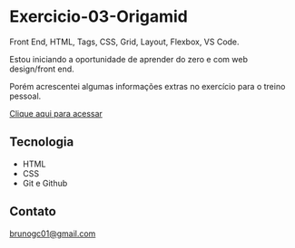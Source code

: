 # Exercicio-03-Origamid 

Front End, HTML, Tags, CSS, Grid, Layout, Flexbox, VS Code.

Estou iniciando a oportunidade de aprender do zero e com web design/front end.

Porém acrescentei algumas informações extras no exercício para o treino pessoal. 

[Clique aqui para acessar](https://brunoconstancio.github.io/Origamid-html-css-posicionamento/)

## Tecnologia 

- HTML 
- CSS
- Git e Github

## Contato

brunogc01@gmail.com
